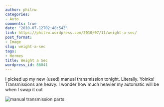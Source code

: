 ```yaml
---
author: philrw
categories:
- Auto
comments: true
date: "2010-07-12T02:48:54Z"
link: https://philrw.wordpress.com/2010/07/11/weight-a-sec/
post_format:
- Image
slug: weight-a-sec
tags:
- Hermes
title: Weight a Sec
wordpress_id: 86041
---
```


I picked up my new (used) manual transmission tonight. Literally. Yoinks! Transmissions are heavy. I wonder how much heavier my automatic will be when I swap it out

![manual transmission parts](/images/IMG_4039.jpg)
